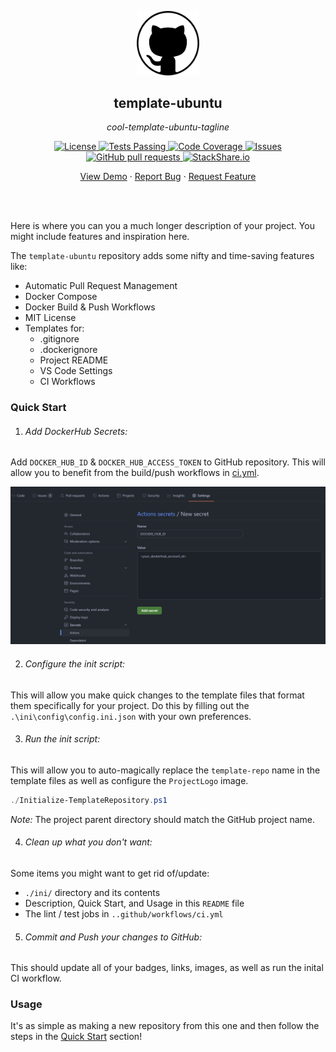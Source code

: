<!-- header -->
<div align="center">
    <p>
    <!-- Header -->
        <img width="100px" src="./ini/readme_logo.png"  alt="template-ubuntu" />
        <h2>template-ubuntu</h2>
        <p><i>cool-template-ubuntu-tagline</i></p>
    </p>
    <p>
    <!-- Shields -->
        <a href="https://github.com/armck-hub/template-ubuntu/LICENSE">
            <img alt="License" src="https://img.shields.io/github/license/ARMcK-hub/template-ubuntu.svg" />
        </a>
        <a href="https://github.com/armck-hub/template-ubuntu/actions">
            <img alt="Tests Passing" src="https://github.com/armck-hub/template-ubuntu/workflows/CI/badge.svg" />
        </a>
        <a href="https://codecov.io/gh/armck-hub/template-ubuntu">
            <img alt="Code Coverage" src="https://codecov.io/gh/armck-hub/template-ubuntu/branch/master/graph/badge.svg" />
        </a>
        <a href="https://github.com/armck-hub/template-ubuntu/issues">
            <img alt="Issues" src="https://img.shields.io/github/issues/armck-hub/template-ubuntu" />
        </a>
        <a href="https://github.com/armck-hub/template-ubuntu/pulls">
            <img alt="GitHub pull requests" src="https://img.shields.io/github/issues-pr/armck-hub/template-ubuntu" />
        </a>
        <a href="https://stackshare.io/armck-hub/template-ubuntu">
            <img alt="StackShare.io" src="http://img.shields.io/badge/tech-stack-0690fa.svg?label=StackShare.io">
        </a>
    </p>
    <p>
    <!-- Links -->
        <a href="#demo">View Demo</a>
        ·
        <a href="https://github.com/armck-hub/template-ubuntu/issues/new/choose">Report Bug</a>
        ·
        <a href="https://github.com/armck-hub/template-ubuntu/issues/new/choose">Request Feature</a>
    </p>
</div>
<br>
<br>

<!-- Description -->
Here is where you can you a much longer description of your project. You might include features and inspiration here.

The `template-ubuntu` repository adds some nifty and time-saving features like:
- Automatic Pull Request Management
- Docker Compose
- Docker Build & Push Workflows
- MIT License
- Templates for:
  - .gitignore
  - .dockerignore
  - Project README
  - VS Code Settings
  - CI Workflows


### Quick Start

1. ###### Add DockerHub Secrets:
Add `DOCKER_HUB_ID` & `DOCKER_HUB_ACCESS_TOKEN` to GitHub repository. This will allow you to benefit from the build/push workflows in [ci.yml](./.github/workflows/ci.yml).

![](./ini/dockerhub_example.png)

2. ###### Configure the init script:
This will allow you make quick changes to the template files that format them specifically for your project.
Do this by filling out the `.\ini\config\config.ini.json` with your own preferences.

3. ###### Run the init script:
This will allow you to auto-magically replace the `template-repo` name in the template files as well as configure the `ProjectLogo` image.

```powershell
./Initialize-TemplateRepository.ps1
```

*Note:* The project parent directory should match the GitHub project name.

4. ###### Clean up what you don't want:
Some items you might want to get rid of/update:
- `./ini/` directory and its contents
- Description, Quick Start, and Usage in this `README` file
- The lint / test jobs in `..github/workflows/ci.yml`

5. ###### Commit and Push your changes to GitHub:
This should update all of your badges, links, images, as well as run the inital CI workflow.


### Usage

It's as simple as making a new repository from this one and then follow the steps in the [Quick Start](#quick-start) section!

